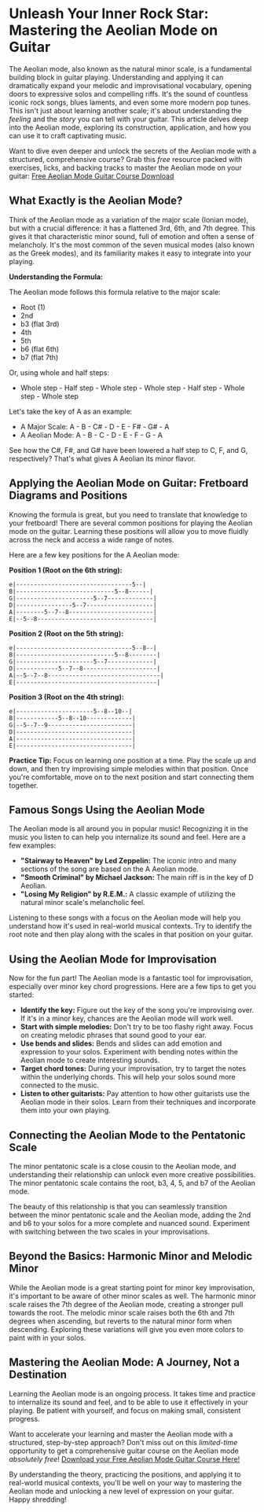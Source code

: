 # Unleash Your Inner Rock Star: Mastering the Aeolian Mode on Guitar

The Aeolian mode, also known as the natural minor scale, is a fundamental building block in guitar playing. Understanding and applying it can dramatically expand your melodic and improvisational vocabulary, opening doors to expressive solos and compelling riffs. It's the sound of countless iconic rock songs, blues laments, and even some more modern pop tunes.  This isn't just about learning another scale; it's about understanding the *feeling* and the *story* you can tell with your guitar. This article delves deep into the Aeolian mode, exploring its construction, application, and how you can use it to craft captivating music.

Want to dive even deeper and unlock the secrets of the Aeolian mode with a structured, comprehensive course? Grab this *free* resource packed with exercises, licks, and backing tracks to master the Aeolian mode on your guitar: [Free Aeolian Mode Guitar Course Download](https://udemywork.com/aeolian-mode-guitar)

## What Exactly is the Aeolian Mode?

Think of the Aeolian mode as a variation of the major scale (Ionian mode), but with a crucial difference: it has a flattened 3rd, 6th, and 7th degree. This gives it that characteristic minor sound, full of emotion and often a sense of melancholy. It's the most common of the seven musical modes (also known as the Greek modes), and its familiarity makes it easy to integrate into your playing.

**Understanding the Formula:**

The Aeolian mode follows this formula relative to the major scale:

*   Root (1)
*   2nd
*   b3 (flat 3rd)
*   4th
*   5th
*   b6 (flat 6th)
*   b7 (flat 7th)

Or, using whole and half steps:

*   Whole step - Half step - Whole step - Whole step - Half step - Whole step - Whole step

Let's take the key of A as an example:

*   A Major Scale: A - B - C# - D - E - F# - G# - A
*   A Aeolian Mode: A - B - C - D - E - F - G - A

See how the C#, F#, and G# have been lowered a half step to C, F, and G, respectively? That's what gives A Aeolian its minor flavor.

## Applying the Aeolian Mode on Guitar: Fretboard Diagrams and Positions

Knowing the formula is great, but you need to translate that knowledge to your fretboard! There are several common positions for playing the Aeolian mode on the guitar. Learning these positions will allow you to move fluidly across the neck and access a wide range of notes.

Here are a few key positions for the A Aeolian mode:

**Position 1 (Root on the 6th string):**

```
e|---------------------------------5--|
B|----------------------------5--8------|
G|----------------------5--7-------------|
D|----------------5--7-------------------|
A|--------5--7--8------------------------|
E|--5--8---------------------------------|
```

**Position 2 (Root on the 5th string):**

```
e|---------------------------------5--8--|
B|----------------------------5--8--------|
G|----------------------5--7-------------|
D|------------5--7--8---------------------|
A|--5--7--8--------------------------------|
E|----------------------------------------|
```

**Position 3 (Root on the 4th string):**

```
e|----------------------5--8--10--|
B|------------5--8--10-------------|
G|--5--7--9------------------------|
D|---------------------------------|
A|---------------------------------|
E|---------------------------------|
```

**Practice Tip:** Focus on learning one position at a time.  Play the scale up and down, and then try improvising simple melodies within that position. Once you're comfortable, move on to the next position and start connecting them together.

## Famous Songs Using the Aeolian Mode

The Aeolian mode is all around you in popular music! Recognizing it in the music you listen to can help you internalize its sound and feel. Here are a few examples:

*   **"Stairway to Heaven" by Led Zeppelin:** The iconic intro and many sections of the song are based on the A Aeolian mode.
*   **"Smooth Criminal" by Michael Jackson:** The main riff is in the key of D Aeolian.
*   **"Losing My Religion" by R.E.M.:** A classic example of utilizing the natural minor scale's melancholic feel.

Listening to these songs with a focus on the Aeolian mode will help you understand how it's used in real-world musical contexts. Try to identify the root note and then play along with the scales in that position on your guitar.

## Using the Aeolian Mode for Improvisation

Now for the fun part!  The Aeolian mode is a fantastic tool for improvisation, especially over minor key chord progressions. Here are a few tips to get you started:

*   **Identify the key:** Figure out the key of the song you're improvising over. If it's in a minor key, chances are the Aeolian mode will work well.
*   **Start with simple melodies:** Don't try to be too flashy right away. Focus on creating melodic phrases that sound good to your ear.
*   **Use bends and slides:** Bends and slides can add emotion and expression to your solos. Experiment with bending notes within the Aeolian mode to create interesting sounds.
*   **Target chord tones:** During your improvisation, try to target the notes within the underlying chords. This will help your solos sound more connected to the music.
*   **Listen to other guitarists:** Pay attention to how other guitarists use the Aeolian mode in their solos. Learn from their techniques and incorporate them into your own playing.

## Connecting the Aeolian Mode to the Pentatonic Scale

The minor pentatonic scale is a close cousin to the Aeolian mode, and understanding their relationship can unlock even more creative possibilities. The minor pentatonic scale contains the root, b3, 4, 5, and b7 of the Aeolian mode.

The beauty of this relationship is that you can seamlessly transition between the minor pentatonic scale and the Aeolian mode, adding the 2nd and b6 to your solos for a more complete and nuanced sound. Experiment with switching between the two scales in your improvisations.

## Beyond the Basics: Harmonic Minor and Melodic Minor

While the Aeolian mode is a great starting point for minor key improvisation, it's important to be aware of other minor scales as well. The harmonic minor scale raises the 7th degree of the Aeolian mode, creating a stronger pull towards the root. The melodic minor scale raises both the 6th and 7th degrees when ascending, but reverts to the natural minor form when descending. Exploring these variations will give you even more colors to paint with in your solos.

## Mastering the Aeolian Mode: A Journey, Not a Destination

Learning the Aeolian mode is an ongoing process. It takes time and practice to internalize its sound and feel, and to be able to use it effectively in your playing. Be patient with yourself, and focus on making small, consistent progress.

Want to accelerate your learning and master the Aeolian mode with a structured, step-by-step approach? Don't miss out on this *limited-time* opportunity to get a comprehensive guitar course on the Aeolian mode *absolutely free*! [Download your Free Aeolian Mode Guitar Course Here!](https://udemywork.com/aeolian-mode-guitar)

By understanding the theory, practicing the positions, and applying it to real-world musical contexts, you'll be well on your way to mastering the Aeolian mode and unlocking a new level of expression on your guitar. Happy shredding!
